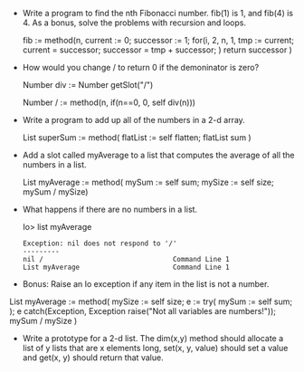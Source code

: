 * Write a program to find the nth Fibonacci number. fib(1) is 1, and fib(4) is 4. As a bonus, solve the problems with recursion and loops.

	fib := method(n,
		current := 0;
		successor := 1;
		for(i, 2, n, 1,
			tmp := current;
			current = successor;
			successor = tmp + successor;
		)
		return successor
	)

* How would you change / to return 0 if the demoninator is zero?

	Number div := Number getSlot("/")

	Number / := method(n, if(n==0, 0, self div(n)))

* Write a program to add up all of the numbers in a 2-d array.

	List superSum := method(
		flatList := self flatten;
		flatList sum
	)

* Add a slot called myAverage to a list that computes the average of all the numbers in a list. 

	List myAverage := method(
		mySum := self sum;
		mySize := self size;
		mySum / mySize)

* What happens if there are no numbers in a list.

	Io> list myAverage

	  Exception: nil does not respond to '/'
	  ---------
	  nil /                                Command Line 1
	  List myAverage                       Command Line 1

* Bonus: Raise an Io exception if any item in the list is not a number.

List myAverage := method(
	mySize := self size;
	e := try(
		mySum := self sum;
	);
	e catch(Exception, Exception raise("Not all variables are numbers!"));
	mySum / mySize
)

* Write a prototype for a 2-d list. The dim(x,y) method should allocate a list of y lists that are x elements long, set(x, y, value) should set a value and get(x, y) should return that value.

